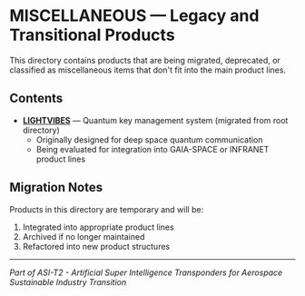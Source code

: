 # MISCELLANEOUS — Legacy and Transitional Products

This directory contains products that are being migrated, deprecated, or classified as miscellaneous items that don't fit into the main product lines.

## Contents

- **[LIGHTVIBES](./LIGHTVIBES/)** — Quantum key management system (migrated from root directory)
  - Originally designed for deep space quantum communication
  - Being evaluated for integration into GAIA-SPACE or INFRANET product lines

## Migration Notes

Products in this directory are temporary and will be:
1. Integrated into appropriate product lines
2. Archived if no longer maintained
3. Refactored into new product structures

---

*Part of ASI-T2 - Artificial Super Intelligence Transponders for Aerospace Sustainable Industry Transition*